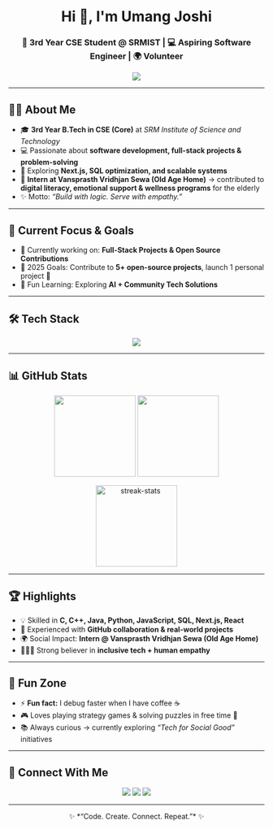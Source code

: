<h1 align="center">Hi 👋, I'm Umang Joshi</h1>
<h3 align="center">🚀 3rd Year CSE Student @ SRMIST | 💻 Aspiring Software Engineer | 🌍 Volunteer</h3>

<!-- Typing Animation -->
<p align="center">
  <img src="https://readme-typing-svg.herokuapp.com?lines=Tech+Explorer+%F0%9F%92%BB;Community+Builder+%F0%9F%8C%8D;C%2FC%2B%2B%2FJava%2FPython+Enthusiast;Always+Learning+%F0%9F%93%9A;Driven+by+Empathy+%E2%9D%A4%EF%B8%8F&center=true&width=500&height=50">
</p>

---

## 👨‍🎓 About Me
- 🎓 **3rd Year B.Tech in CSE (Core)** at *SRM Institute of Science and Technology*  
- 💻 Passionate about **software development, full-stack projects & problem-solving**  
- 🌱 Exploring **Next.js, SQL optimization, and scalable systems**  
- 🤝 **Intern at Vansprasth Vridhjan Sewa (Old Age Home)** → contributed to **digital literacy, emotional support & wellness programs** for the elderly  
- ✨ Motto: *“Build with logic. Serve with empathy.”*  

---

## 🌟 Current Focus & Goals
- 🔭 Currently working on: **Full-Stack Projects & Open Source Contributions**  
- 🎯 2025 Goals: Contribute to **5+ open-source projects**, launch 1 personal project 🚀  
- 🧩 Fun Learning: Exploring **AI + Community Tech Solutions**  

---

## 🛠️ Tech Stack
<p align="center">
  <img src="https://skillicons.dev/icons?i=github,html,css,js,java,python,cpp,c,nextjs,react,tailwind,sql,firebase,vscode&perline=7" />
</p>

---

## 📊 GitHub Stats
<p align="center">
  <img src="https://github-readme-stats.vercel.app/api?username=1umang&show_icons=true&theme=tokyonight" height="160"/>
  <img src="https://github-readme-stats.vercel.app/api/top-langs/?username=1umang&layout=compact&theme=tokyonight" height="160"/>
</p>

<p align="center">
  <img src="https://github-readme-streak-stats.herokuapp.com/?user=1umang&theme=tokyonight" alt="streak-stats" height="160"/>
</p>

---

## 🏆 Highlights
- 💡 Skilled in **C, C++, Java, Python, JavaScript, SQL, Next.js, React**  
- 📂 Experienced with **GitHub collaboration & real-world projects**  
- 🌍 Social Impact: **Intern @ Vansprasth Vridhjan Sewa (Old Age Home)**  
- 🧑‍🤝‍🧑 Strong believer in **inclusive tech + human empathy**  

---

## 🎉 Fun Zone
- ⚡ **Fun fact:** I debug faster when I have coffee ☕  
- 🎮 Loves playing strategy games & solving puzzles in free time 🧩  
- 📚 Always curious → currently exploring *“Tech for Social Good”* initiatives  

---

## 🤝 Connect With Me
<p align="center">
  <a href="mailto:umangjoshhi@gmail.com"><img src="https://img.shields.io/badge/Email-D14836?style=for-the-badge&logo=gmail&logoColor=white"></a>
  <a href="https://www.linkedin.com/in/umang-joshi"><img src="https://img.shields.io/badge/LinkedIn-0A66C2?style=for-the-badge&logo=linkedin&logoColor=white"></a>
  <a href="https://github.com/1umang"><img src="https://img.shields.io/badge/GitHub-171515?style=for-the-badge&logo=github&logoColor=white"></a>
</p>

---

<p align="center">✨ *“Code. Create. Connect. Repeat.”* ✨</p>
